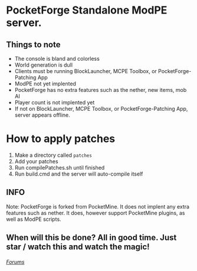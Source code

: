 # PocketForge Standalone ModPE server. 
## Things to note
- The console is bland and colorless
- World generation is dull
- Clients must be running BlockLauncher, MCPE Toolbox, or PocketForge-Patching App
- ModPE not yet implented
- PocketForge has no extra features such as the nether, new items, mob AI
- Player count is not implented yet
- If not on BlockLauncher, MCPE Toolbox, or PocketForge-Patching App, server appears offline.

# How to apply patches 
1. Make a directory called `patches` 
2. Add your patches 
3. Run compilePatches.sh until finished 
4. Run build.cmd and the server will auto-compile itself 

## INFO
Note: PocketForge is forked from PocketMine. It does not implent any extra features such as nether. It does, however support PocketMine plugins, as well as ModPE scripts. 
## When will this be done? All in good time. Just star / watch this and watch the magic! 
###### [Forums](https://thelucyclub2.yohosts.info/PocketForge/)

